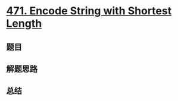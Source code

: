 # [471. Encode String with Shortest Length](https://leetcode.com/problems/encode-string-with-shortest-length/)

## 题目


## 解题思路


## 总结


